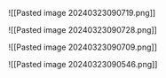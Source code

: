 


![[Pasted image 20240323090719.png]]

![[Pasted image 20240323090728.png]]

![[Pasted image 20240323090709.png]]

![[Pasted image 20240323090546.png]]